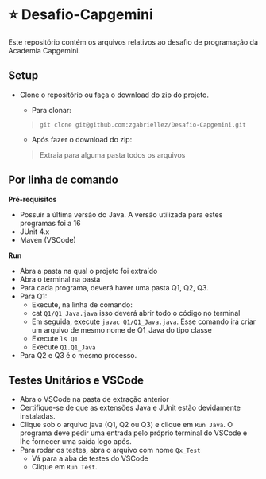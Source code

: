 # ⭐ Desafio-Capgemini

Este repositório contém os arquivos relativos ao desafio de programação da Academia Capgemini. 

## Setup

* Clone o repositório ou faça o download do zip do projeto. 
  * Para clonar:
  > `git clone git@github.com:zgabriellez/Desafio-Capgemini.git`
  
  * Após fazer o download do zip:
  > Extraia para alguma pasta todos os arquivos

## Por linha de comando
**Pré-requisitos**

* Possuir a última versão do Java. A versão utilizada para estes programas foi a 16
* JUnit 4.x
* Maven (VSCode)

**Run**

* Abra a pasta na qual o projeto foi extraído
* Abra o terminal na pasta
* Para cada programa, deverá haver uma pasta Q1, Q2, Q3.
* Para Q1: 
   * Execute, na linha de comando:
   * cat `Q1/Q1_Java.java` isso deverá abrir todo o código no terminal
   * Em seguida, execute `javac Q1/Q1_Java.java`. Esse comando irá criar um arquivo de mesmo nome de Q1_Java do tipo classe
   * Execute `ls Q1`
   * Execute `Q1.Q1_Java`
* Para Q2 e Q3 é o mesmo processo. 

## Testes Unitários e VSCode

* Abra o VSCode na pasta de extração anterior
* Certifique-se de que as extensões Java e JUnit estão devidamente instaladas.
* Clique sob o arquivo java (Q1, Q2 ou Q3) e clique em `Run Java`. O programa deve pedir uma entrada pelo próprio terminal do VSCode e lhe fornecer uma saída logo após.
* Para rodar os testes, abra o arquivo com nome `Qx_Test`
  * Vá para a aba de testes do VSCode
  * Clique em `Run Test`.
